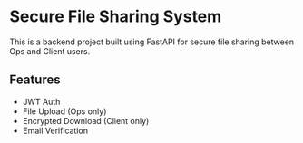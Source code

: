 # Secure File Sharing System

This is a backend project built using FastAPI for secure file sharing between Ops and Client users.

## Features

- JWT Auth
- File Upload (Ops only)
- Encrypted Download (Client only)
- Email Verification
